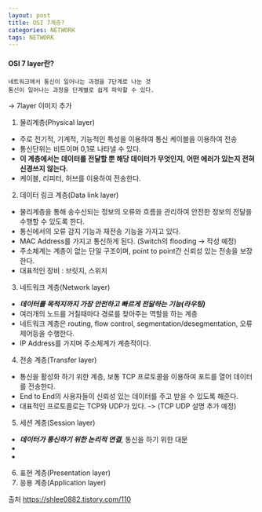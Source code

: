 ```yaml
---
layout: post
title: OSI 7계층?
categories: NETWORK
tags: NETWORK
---
```


#### OSI 7 layer란?
```
네트워크에서 통신이 일어나는 과정을 7단계로 나눈 것
통신이 일어나는 과정을 단계별로 쉽게 파악할 수 있다.
```

-> 7layer 이미지 추가

1. 물리계층(Physical layer)
- 주로 전기적, 기계적, 기능적인 특성을 이용하여 통신 케이블을 이용하여 전송
- 통신단위는 비트이며 0,1로 나타낼 수 있다.
- **이 계층에서는 데이터를 전달할 뿐 해당 데이터가 무엇인지, 어떤 에러가 있는지 전혀 신경쓰지 않는다.**
- 케이블, 리피터, 허브를 이용하여 전송한다.

2. 데이터 링크 계층(Data link layer)
- 물리계층을 통해 송수신되는 정보의 오류와 흐름을 관리하여 안전한 정보의 전달을 수행할 수 있도록 한다.
- 통신에서의 오류 감지 기능과 재전송 기능을 가지고 있다.
- MAC Address를 가지고 통신하게 된다. (Switch의 flooding -> 작성 예정)
- 주소체계는 계층이 없는 단일 구조이며, point to point간 신뢰성 있는 전송을 보장한다.
- 대표적인 장비 : 브릿지, 스위치

3. 네트워크 계층(Network layer)
- ***데이터를 목적지까지 가장 안전하고 빠르게 전달하는 기능(라우팅)***
- 여러개의 노드를 거칠때마다 경로를 찾아주는 역할을 하는 계층
- 네트워크 계층은 routing, flow control, segmentation/desegmentation, 오류 제어등을 수행한다.
- IP Address를 가지며 주소체계가 계층적이다.

4. 전송 계층(Transfer layer)
- 통신을 활성화 하기 위한 계층, 보통 TCP 프로토콜을 이용하여 포트를 열어 데이터를 전송한다.
- End to End의 사용자들이 신뢰성 있는 데이터를 주고 받을 수 있도록 해준다.
- 대표적인 프로토콜로는 TCP와 UDP가 있다.
-> (TCP UDP 설명 추가 예정)

5. 세션 계층(Session layer)
- ***데이터가 통신하기 위한 논리적 연결***, 통신을 하기 위한 대문
-
-


6. 표현 계층(Presentation layer)
7. 응용 계층(Application layer)


출처
https://shlee0882.tistory.com/110
